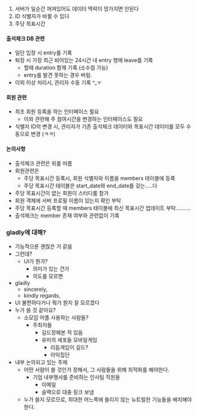 1. 서버가 일순간 꺼져있어도 데이터 맥락이 망가지면 안된다
2. ID 식별자가 바뀔 수 있다
3. 주당 목표시간


#### 출석체크 DB 관련
- 일단 입장 시 entry를 기록
- 퇴장 시 가장 최근 비어있는 24시간 내 entry 행에 leave를 기록
	- 할때 duration 함께 기록 (소수점 가능)
	- entry를 발견 못하는 경우 버림.
- 이외 이상 처리시, 관리자 수동 기록 ^\_ㅜ

#### 회원 관련
- 최초 회원 등록을 하는 인터페이스 필요
	- 이와 관련해 주 참여시간을 변경하는 인터페이스도 필요
- 식별자 ID의 변경 시, 관리자가 기존 출석체크 데이터와 목표시간 데이터를 모두 수동으로 변경 (ㅋㅋ)



#### 논의사항
- 출석체크 관련은 위를 따름
- 회원관련은
	- 주당 목표시간 등록시, 회원 식별자와 이름을 members 테이블에 등록
	- 주당 목표시간 테이블은 start_date와 end_date를 갖는.....다
- 주당 목표시간이 없는 회원이 스터디룸 참가
- 회원 객체에 서버 프로필 이름이 있는지 확인 부탁
- 주당 목표시간 등록할 때 members 테이블에 최신 목표시간 업데이트 부탁..........
- 출석체크는 member 존재 여부와 관련없이 기록

### gladly에 대해?

- 기능적으론 괜찮은 거 같음
- 그런데?
	- UI가 뭔가?
		- 의미가 있는 건가
		- 의도를 모르면
- gladly
	- sincerely,
	- kindly regards,
- UI 불편하다거나 뭐가 뭔지 잘 모르겠다
- 누가 쓸 것 같아요?
	- 소모임 어플 사용하는 사람들?
		- 주최자들
			- 길드장해본 적 있음
			- 유미의 세포들 모바일게임
				- 리듬게임이 길드?
				- 이익집단
- 내부 논의되고 있는 주제
	- 어떤 사람이 쓸 것인가 정해서, 그 사람들을 위해 최적화를 해야한다.
		- 기업 내부행사를 준비하는 인사팀 직원들
			- 이메일
			- 슬랙으로 대충 링크 보냄
	- 누가 쓸지 모르므로, 최대한 어느쪽에 쏠리지 않는 뉴트럴한 기능들을 배치해야 한다.